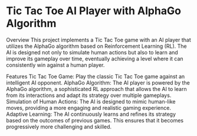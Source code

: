 <h1>Tic Tac Toe AI Player with AlphaGo Algorithm</h1>
Overview
This project implements a Tic Tac Toe game with an AI player that utilizes the AlphaGo algorithm based on Reinforcement Learning (RL). The AI is designed not only to simulate human actions but also to learn and improve its gameplay over time, eventually achieving a level where it can consistently win against a human player.

Features
Tic Tac Toe Game: Play the classic Tic Tac Toe game against an intelligent AI opponent.
AlphaGo Algorithm: The AI player is powered by the AlphaGo algorithm, a sophisticated RL approach that allows the AI to learn from its interactions and adapt its strategy over multiple gameplays.
Simulation of Human Actions: The AI is designed to mimic human-like moves, providing a more engaging and realistic gaming experience.
Adaptive Learning: The AI continuously learns and refines its strategy based on the outcomes of previous games. This ensures that it becomes progressively more challenging and skilled.

